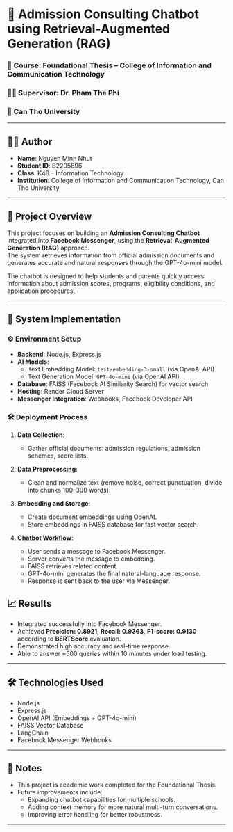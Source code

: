 # 🎯 Admission Consulting Chatbot using Retrieval-Augmented Generation (RAG)

### 📍 Course: Foundational Thesis – College of Information and Communication Technology  
### 👨‍🏫 Supervisor: Dr. Pham The Phi  
### 🏫 Can Tho University  

---

## 👨‍💻 Author
- **Name**: Nguyen Minh Nhut  
- **Student ID**: B2205896  
- **Class**: K48 – Information Technology  
- **Institution**: College of Information and Communication Technology, Can Tho University  

---

## 📌 Project Overview
This project focuses on building an **Admission Consulting Chatbot** integrated into **Facebook Messenger**, using the **Retrieval-Augmented Generation (RAG)** approach.  
The system retrieves information from official admission documents and generates accurate and natural responses through the GPT-4o-mini model.

The chatbot is designed to help students and parents quickly access information about admission scores, programs, eligibility conditions, and application procedures.

---

## 🔧 System Implementation

### ⚙️ Environment Setup
- **Backend**: Node.js, Express.js
- **AI Models**:
  - Text Embedding Model: `text-embedding-3-small` (via OpenAI API)
  - Text Generation Model: `GPT-4o-mini` (via OpenAI API)
- **Database**: FAISS (Facebook AI Similarity Search) for vector search
- **Hosting**: Render Cloud Server
- **Messenger Integration**: Webhooks, Facebook Developer API

### 🛠 Deployment Process
1. **Data Collection**:
   - Gather official documents: admission regulations, admission schemes, score lists.

2. **Data Preprocessing**:
   - Clean and normalize text (remove noise, correct punctuation, divide into chunks 100–300 words).

3. **Embedding and Storage**:
   - Create document embeddings using OpenAI.
   - Store embeddings in FAISS database for fast vector search.

4. **Chatbot Workflow**:
   - User sends a message to Facebook Messenger.
   - Server converts the message to embedding.
   - FAISS retrieves related content.
   - GPT-4o-mini generates the final natural-language response.
   - Response is sent back to the user via Messenger.

## 📈 Results
- Integrated successfully into Facebook Messenger.
- Achieved **Precision: 0.8921**, **Recall: 0.9363**, **F1-score: 0.9130** according to **BERTScore** evaluation.
- Demonstrated high accuracy and real-time response.
- Able to answer ~500 queries within 10 minutes under load testing.

---

## 🛠 Technologies Used
- Node.js
- Express.js
- OpenAI API (Embeddings + GPT-4o-mini)
- FAISS Vector Database
- LangChain
- Facebook Messenger Webhooks

---

## 📌 Notes
- This project is academic work completed for the Foundational Thesis.
- Future improvements include:
  - Expanding chatbot capabilities for multiple schools.
  - Adding context memory for more natural multi-turn conversations.
  - Improving error handling for better robustness.

---
